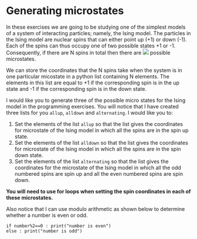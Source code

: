 # Generating microstates

In these exercises we are going to be studying one of the simplest models of a system of interacting particles; namely, the Ising model.  The particles in the Ising model are nuclear spins that can either point up (+1) or down (-1).  Each of the spins can thus occupy one of two possible states +1 or -1.  Consequently, if there are N spins in total then there are ![](https://render.githubusercontent.com/render/math?math=2^N) possible microstates.

We can store the coordinates that the N spins take when the system is in one particular micostate in a python list containing N elements.  The elements in this list are equal to +1 if the corresponding spin is in the up state and -1 if the corresponding spin is in the down state. 

I would like you to generate three of the possible micro states for the Ising model in the programming exercises.  You will notice that I have created three lists for you `allup`, `alldown` and `alternating`.  I would like you to:

1. Set the elements of the list `allup` so that the list gives the coordinates for microstate of the Ising model in which all the spins are in the spin up state.
2. Set the elements of the list `alldown` so that the list gives the coordinates for microstate of the Ising model in which all the spins are in the spin down state.
3. Set the elements of the list `alternating` so that the list gives the coordinates for the microstate of the Ising model in which all the odd numbered spins are spin up and all the even numbered spins are spin down.

__You will need to use for loops when setting the spin coordinates in each of these microstates.__

Also notice that I can use modulo arithmetic as shown below to determine whether a number is even or odd.

````
if number%2==0 : print("number is even")
else : print("number is odd")
````
